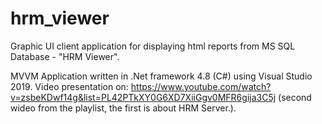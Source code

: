 # hrm_viewer
Graphic UI client application for displaying html reports from MS SQL Database - "HRM Viewer".

MVVM Application written in .Net framework 4.8 (C#) using Visual Studio 2019.
Video presentation on: https://www.youtube.com/watch?v=zsbeKDwf14g&list=PL42PTkXY0G6XD7XiiGgv0MFR6gija3C5j (second wideo from the playlist, the first is about HRM Server.).
